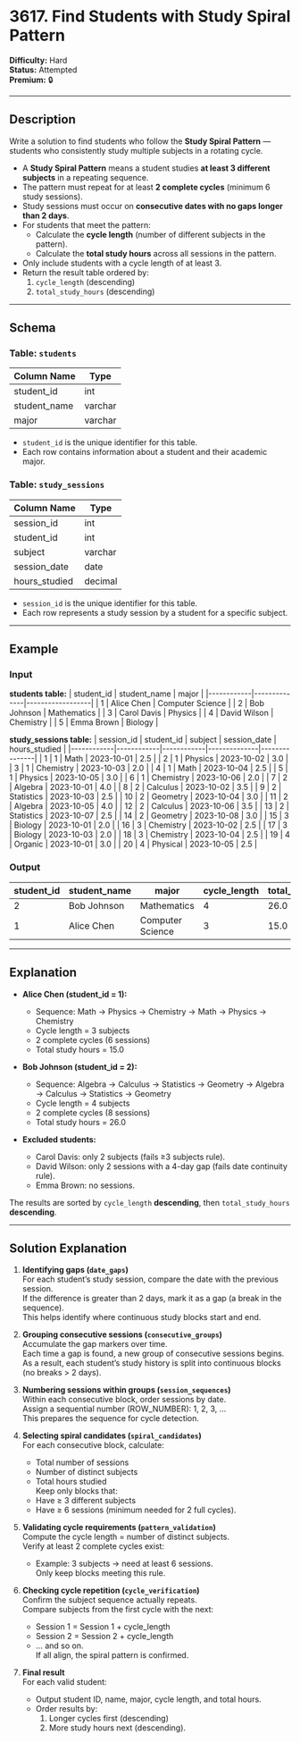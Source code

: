 # 3617. Find Students with Study Spiral Pattern

**Difficulty:** Hard  
**Status:** Attempted  
**Premium:** 🔒  

---

## Description

Write a solution to find students who follow the **Study Spiral Pattern** — students who consistently study multiple subjects in a rotating cycle.

- A **Study Spiral Pattern** means a student studies **at least 3 different subjects** in a repeating sequence.  
- The pattern must repeat for at least **2 complete cycles** (minimum 6 study sessions).  
- Study sessions must occur on **consecutive dates with no gaps longer than 2 days**.  
- For students that meet the pattern:
  - Calculate the **cycle length** (number of different subjects in the pattern).  
  - Calculate the **total study hours** across all sessions in the pattern.  
- Only include students with a cycle length of at least 3.  
- Return the result table ordered by:
  1. `cycle_length` (descending)  
  2. `total_study_hours` (descending)  

---

## Schema

### Table: `students`
| Column Name  | Type    |
|--------------|---------|
| student_id   | int     |
| student_name | varchar |
| major        | varchar |

- `student_id` is the unique identifier for this table.  
- Each row contains information about a student and their academic major.  

### Table: `study_sessions`
| Column Name   | Type    |
|---------------|---------|
| session_id    | int     |
| student_id    | int     |
| subject       | varchar |
| session_date  | date    |
| hours_studied | decimal |

- `session_id` is the unique identifier for this table.  
- Each row represents a study session by a student for a specific subject.  

---

## Example

### Input

**students table:**
| student_id | student_name | major            |
|------------|--------------|------------------|
| 1          | Alice Chen   | Computer Science |
| 2          | Bob Johnson  | Mathematics      |
| 3          | Carol Davis  | Physics          |
| 4          | David Wilson | Chemistry        |
| 5          | Emma Brown   | Biology          |

**study_sessions table:**
| session_id | student_id | subject    | session_date | hours_studied |
|------------|------------|------------|--------------|---------------|
| 1          | 1          | Math       | 2023-10-01   | 2.5           |
| 2          | 1          | Physics    | 2023-10-02   | 3.0           |
| 3          | 1          | Chemistry  | 2023-10-03   | 2.0           |
| 4          | 1          | Math       | 2023-10-04   | 2.5           |
| 5          | 1          | Physics    | 2023-10-05   | 3.0           |
| 6          | 1          | Chemistry  | 2023-10-06   | 2.0           |
| 7          | 2          | Algebra    | 2023-10-01   | 4.0           |
| 8          | 2          | Calculus   | 2023-10-02   | 3.5           |
| 9          | 2          | Statistics | 2023-10-03   | 2.5           |
| 10         | 2          | Geometry   | 2023-10-04   | 3.0           |
| 11         | 2          | Algebra    | 2023-10-05   | 4.0           |
| 12         | 2          | Calculus   | 2023-10-06   | 3.5           |
| 13         | 2          | Statistics | 2023-10-07   | 2.5           |
| 14         | 2          | Geometry   | 2023-10-08   | 3.0           |
| 15         | 3          | Biology    | 2023-10-01   | 2.0           |
| 16         | 3          | Chemistry  | 2023-10-02   | 2.5           |
| 17         | 3          | Biology    | 2023-10-03   | 2.0           |
| 18         | 3          | Chemistry  | 2023-10-04   | 2.5           |
| 19         | 4          | Organic    | 2023-10-01   | 3.0           |
| 20         | 4          | Physical   | 2023-10-05   | 2.5           |

### Output
| student_id | student_name | major            | cycle_length | total_study_hours |
|------------|--------------|------------------|--------------|-------------------|
| 2          | Bob Johnson  | Mathematics      | 4            | 26.0              |
| 1          | Alice Chen   | Computer Science | 3            | 15.0              |

---

## Explanation

- **Alice Chen (student_id = 1):**  
  - Sequence: Math → Physics → Chemistry → Math → Physics → Chemistry  
  - Cycle length = 3 subjects  
  - 2 complete cycles (6 sessions)  
  - Total study hours = 15.0  

- **Bob Johnson (student_id = 2):**  
  - Sequence: Algebra → Calculus → Statistics → Geometry → Algebra → Calculus → Statistics → Geometry  
  - Cycle length = 4 subjects  
  - 2 complete cycles (8 sessions)  
  - Total study hours = 26.0  

- **Excluded students:**  
  - Carol Davis: only 2 subjects (fails ≥3 subjects rule).  
  - David Wilson: only 2 sessions with a 4-day gap (fails date continuity rule).  
  - Emma Brown: no sessions.  

The results are sorted by `cycle_length` **descending**, then `total_study_hours` **descending**.  

---

## Solution Explanation

1. **Identifying gaps (`date_gaps`)**  
   For each student’s study session, compare the date with the previous session.  
   If the difference is greater than 2 days, mark it as a gap (a break in the sequence).  
   This helps identify where continuous study blocks start and end.  

2. **Grouping consecutive sessions (`consecutive_groups`)**  
   Accumulate the gap markers over time.  
   Each time a gap is found, a new group of consecutive sessions begins.  
   As a result, each student’s study history is split into continuous blocks (no breaks > 2 days).  

3. **Numbering sessions within groups (`session_sequences`)**  
   Within each consecutive block, order sessions by date.  
   Assign a sequential number (ROW_NUMBER): 1, 2, 3, …  
   This prepares the sequence for cycle detection.  

4. **Selecting spiral candidates (`spiral_candidates`)**  
   For each consecutive block, calculate:  
   - Total number of sessions  
   - Number of distinct subjects  
   - Total hours studied  
   Keep only blocks that:  
   - Have ≥ 3 different subjects  
   - Have ≥ 6 sessions (minimum needed for 2 full cycles).  

5. **Validating cycle requirements (`pattern_validation`)**  
   Compute the cycle length = number of distinct subjects.  
   Verify at least 2 complete cycles exist:  
   - Example: 3 subjects → need at least 6 sessions.  
   Only keep blocks meeting this rule.  

6. **Checking cycle repetition (`cycle_verification`)**  
   Confirm the subject sequence actually repeats.  
   Compare subjects from the first cycle with the next:  
   - Session 1 = Session 1 + cycle_length  
   - Session 2 = Session 2 + cycle_length  
   - … and so on.  
   If all align, the spiral pattern is confirmed.  

7. **Final result**  
   For each valid student:  
   - Output student ID, name, major, cycle length, and total hours.  
   - Order results by:  
     1. Longer cycles first (descending)  
     2. More study hours next (descending).  
